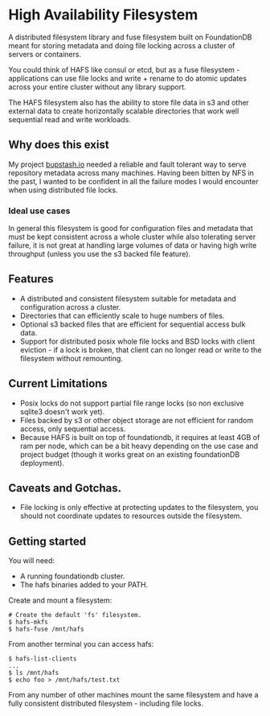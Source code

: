 # High Availability Filesystem

A distributed filesystem library and fuse filesystem built on FoundationDB meant
for storing metadata and doing file locking across a cluster of servers or containers.

You could think of HAFS like consul or etcd, but as a fuse filesystem - applications can use file locks and write + rename to do atomic updates across your entire cluster without any library support.

The HAFS filesystem also has the ability to store file data in s3 and other
external data to create horizontally scalable directories that work well
sequential read and write workloads.

## Why does this exist

My project [bupstash.io](https://bupstash.io/) needed a reliable and fault tolerant
way to serve repository metadata across many machines. Having been bitten by NFS in the past, I wanted to be confident in all
the failure modes I would encounter when using distributed file locks.

### Ideal use cases

In general this filesystem is good for configuration files and metadata that must be kept consistent
across a whole cluster while also tolerating server failure, it is not great at handling large volumes
of data or having high write throughput (unless you use the s3 backed file feature).

## Features

- A distributed and consistent filesystem suitable for metadata and configuration across a cluster.
- Directories that can efficiently scale to huge numbers of files.
- Optional s3 backed files that are efficient for sequential access bulk data.
- Support for distributed posix whole file locks and BSD locks with client eviction - if
  a lock is broken, that client can no longer read or write to the filesystem without remounting.

## Current Limitations

- Posix locks do not support partial file range locks (so non exclusive sqlite3 doesn't work yet).
- Files backed by s3 or other object storage are not efficient for random access, only sequential access.
- Because HAFS is built on top of foundationdb, it requires at least 4GB of ram per node, which can be a bit heavy depending on the use case and project budget (though it works great on an existing foundationDB deployment).

## Caveats and Gotchas.

- File locking is only effective at protecting updates to the filesystem, you should not coordinate
  updates to resources outside the filesystem.

## Getting started

You will need:

- A running foundationdb cluster.
- The hafs binaries added to your PATH.

Create and mount a filesystem:

```
# Create the default 'fs' filesystem.
$ hafs-mkfs
$ hafs-fuse /mnt/hafs
```

From another terminal you can access hafs:

```
$ hafs-list-clients
...
$ ls /mnt/hafs
$ echo foo > /mnt/hafs/test.txt
```

From any number of other machines mount the same filesystem and have a fully consistent distributed
filesystem - including file locks.